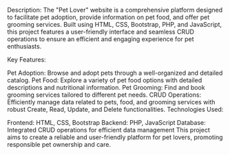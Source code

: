 Description:
The "Pet Lover" website is a comprehensive platform designed to facilitate pet adoption, provide information on pet food, and offer pet grooming services. Built using HTML, CSS, Bootstrap, PHP, and JavaScript, this project features a user-friendly interface and seamless CRUD operations to ensure an efficient and engaging experience for pet enthusiasts.

Key Features:

Pet Adoption: Browse and adopt pets through a well-organized and detailed catalog.
Pet Food: Explore a variety of pet food options with detailed descriptions and nutritional information.
Pet Grooming: Find and book grooming services tailored to different pet needs.
CRUD Operations: Efficiently manage data related to pets, food, and grooming services with robust Create, Read, Update, and Delete functionalities.
Technologies Used:

Frontend: HTML, CSS, Bootstrap
Backend: PHP, JavaScript
Database: Integrated CRUD operations for efficient data management
This project aims to create a reliable and user-friendly platform for pet lovers, promoting responsible pet ownership and care.
